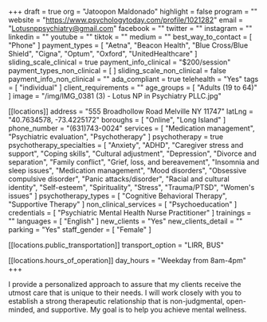 +++
draft = true
org = "Jatoopon Maldonado"
highlight = false
program = ""
website = "https://www.psychologytoday.com/profile/1021282"
email = "Lotusnppsychiatry@gmail.com"
facebook = ""
twitter = ""
instagram = ""
linkedin = ""
youtube = ""
tiktok = ""
medium = ""
best_way_to_contact = [ "Phone" ]
payment_types = [
  "Aetna",
  "Beacon Health",
  "Blue Cross/Blue Shield",
  "Cigna",
  "Optum",
  "Oxford",
  "UnitedHealthcare"
]
sliding_scale_clinical = true
payment_info_clinical = "$200/session"
payment_types_non_clinical = [ ]
sliding_scale_non_clinical = false
payment_info_non_clinical = ""
ada_compliant = true
telehealth = "Yes"
tags = [ "individual" ]
client_requirements = ""
age_groups = [ "Adults (19 to 64)" ]
image = "/img/IMG_0381 (3) - Lotus NP in Psychiatry PLLC.jpg"

[[locations]]
address = "555 Broadhollow Road Melville NY 11747"
latLng = "40.7634578, -73.4225172"
boroughs = [ "Online", "Long Island" ]
phone_number = "(631)743-0024"
services = [
  "Medication management",
  "Psychiatric evaluation",
  "Psychotherapy"
]
psychotherapy = true
psychotherapy_specialties = [
  "Anxiety",
  "ADHD",
  "Caregiver stress and support",
  "Coping skills",
  "Cultural adjustment",
  "Depression",
  "Divorce and separation",
  "Family conflict",
  "Grief, loss, and bereavement",
  "Insomnia and sleep issues",
  "Medication management",
  "Mood disorders",
  "Obsessive compulsive disorder",
  "Panic attacks/disorder",
  "Racial and cultural identity",
  "Self-esteem",
  "Spirituality",
  "Stress",
  "Trauma/PTSD",
  "Women's issues"
]
psychotherapy_types = [ "Cognitive Behavioral Therapy", "Supportive Therapy" ]
non_clinical_services = [ "Psychoeducation" ]
credentials = [ "Psychiatric Mental Health Nurse Practitioner" ]
trainings = ""
languages = [ "English" ]
new_clients = "Yes"
new_clients_detail = ""
parking = "Yes"
staff_gender = [ "Female" ]

  [[locations.public_transportation]]
  transport_option = "LIRR, BUS"

  [[locations.hours_of_operation]]
  day_hours = "Weekday from 8am-4pm"
+++


I  provide a personalized approach to assure that my clients receive the utmost care that is unique to their needs. I will work closely with you to establish a strong therapeutic relationship that is non-judgmental, open-minded, and supportive.  My goal is to help you achieve mental wellness.
